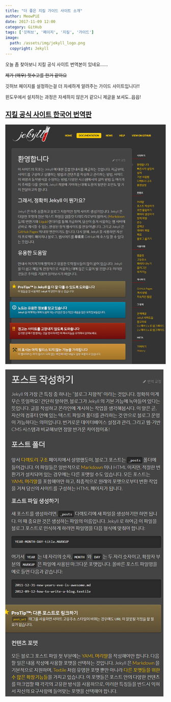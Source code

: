 ```yaml
---
title: "더 좋은 지킬 가이드 사이트 소개"
author: MeowPiE
date: 2017-11-09 12:00
category: GitHub
tags: ['깃허브', '페이지', '지킬', '가이드']
image:
  path: /assets/img/jekyll_logo.png
  copyright: Jekyll
---
```


오늘 좀 찾아보니 지킬 공식 사이트 번역본이 있네요......

~~제가 (매우) 헛수고를 한거 같아요~~

깃허브 페이지를 설정하는걸 더 자세하게 알려주는 가이드 사이트입니다!!

윈도우에서 설치하는 과정은 자세하지 않은거 같으니 제글을 보셔도..읍읍!

## [지킬 공식 사이트 한국어 번역판](http://jekyllrb-ko.github.io/docs/home/)

![홈 화면](/assets/img/2017-11-09-good-jekyll-guide/home.png)

![포스트 작성 가이드](/assets/img/2017-11-09-good-jekyll-guide/post.png)
